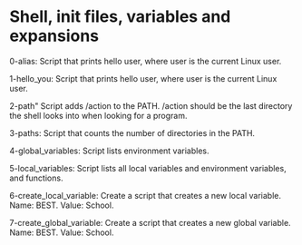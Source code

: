 # Shell, init files, variables and expansions

0-alias: Script that prints hello user, where user is the current Linux user.

1-hello_you: Script that prints hello user, where user is the current Linux user.

2-path" Script adds /action to the PATH. /action should be the last directory the shell looks into when looking for a program.

3-paths: Script that counts the number of directories in the PATH.

4-global_variables: Script lists environment variables.

5-local_variables: Script lists all local variables and environment variables, and functions.

6-create_local_variable: Create a script that creates a new local variable. Name: BEST. Value: School.

7-create_global_variable: Create a script that creates a new global variable. Name: BEST. Value: School.


